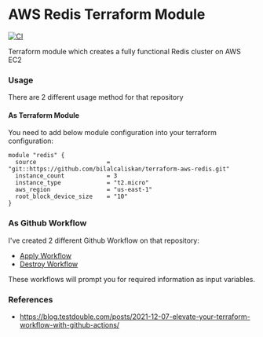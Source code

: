 # AWS Redis Terraform Module
[![CI](https://github.com/bilalcaliskan/terraform-aws-redis/workflows/CI/badge.svg?event=push)](https://github.com/bilalcaliskan/terraform-aws-redis/actions?query=workflow%3ACI)

Terraform module which creates a fully functional Redis cluster on AWS EC2

### Usage
There are 2 different usage method for that repository
#### As Terraform Module
You need to add below module configuration into your terraform configuration:
```
module "redis" {
  source                    = "git::https://github.com/bilalcaliskan/terraform-aws-redis.git"
  instance_count            = 3
  instance_type             = "t2.micro"
  aws_region                = "us-east-1"
  root_block_device_size    = "10"
}
```
### As Github Workflow
I've created 2 different Github Workflow on that repository:
- [Apply Workflow](https://github.com/bilalcaliskan/terraform-aws-redis/actions/workflows/workflow_apply.yaml)
- [Destroy Workflow](https://github.com/bilalcaliskan/terraform-aws-redis/actions/workflows/workflow_destroy.yaml)

These workflows will prompt you for required information as input variables.

### References
- https://blog.testdouble.com/posts/2021-12-07-elevate-your-terraform-workflow-with-github-actions/
